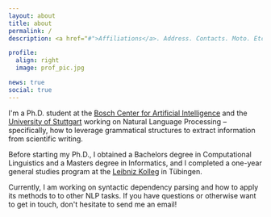 ```yaml
---
layout: about
title: about
permalink: /
description: <a href="#">Affiliations</a>. Address. Contacts. Moto. Etc.

profile:
  align: right
  image: prof_pic.jpg

news: true
social: true
---
```


I'm a Ph.D. student at the [Bosch Center for Artificial Intelligence](https://www.bosch-ai.com/) and the [University of Stuttgart](https://www.ims.uni-stuttgart.de/)
working on Natural Language Processing – specifically, how to leverage grammatical structures to extract information from scientific writing.

Before starting my Ph.D., I obtained a Bachelors degree in Computational Linguistics and a Masters degree in Informatics, and I completed a one-year general studies program
at the [Leibniz Kolleg](https://www.leibniz-kolleg.uni-tuebingen.de/) in Tübingen. 

Currently, I am working on syntactic dependency parsing and how to apply its methods to to other NLP tasks. If you have questions or otherwise want to get in touch,
don't hesitate to send me an email!
